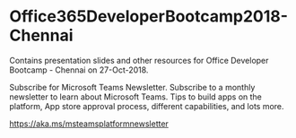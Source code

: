 # Office365DeveloperBootcamp2018-Chennai

Contains presentation slides and other resources for Office Developer Bootcamp - Chennai on 27-Oct-2018.

Subscribe for Microsoft Teams Newsletter. Subscribe to a monthly newsletter to learn about Microsoft Teams. Tips to build apps on the platform, App store approval process, different capabilities, and lots more.

https://aka.ms/msteamsplatformnewsletter
